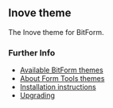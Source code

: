 ## Inove theme

The Inove theme for BitForm.


### Further Info

- [Available BitForm themes](https://themes.bitform.com.br/)
- [About Form Tools themes](https://docs.bitform.com.br/userdoc/themes/) 
- [Installation instructions](https://docs.bitform.com.br/userdoc/themes/installing/)
- [Upgrading](https://docs.bitform.com.br/userdoc/themes/upgrading/)
